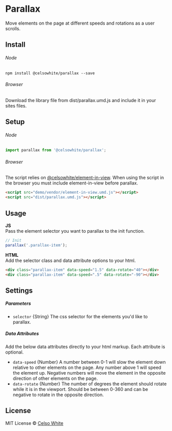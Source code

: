 # Parallax

Move elements on the page at different speeds and rotations as a user scrolls.

## Install

###### Node
```
npm install @celsowhite/parallax --save
```

###### Browser
Download the library file from dist/parallax.umd.js and include it in your sites files.

## Setup

###### Node

```javascript
import parallax from '@celsowhite/parallax';
```

###### Browser

The script relies on [@celsowhite/element-in-view](https://www.npmjs.com/package/@celsowhite/element-in-view). When using the script in the browser you must include element-in-view before parallax.

```html
<script src="demo/vendor/element-in-view.umd.js"></script>
<script src="dist/parallax.umd.js"></script>
```

## Usage

**JS**  
Pass the element selector you want to parallax to the init function.
```js
// Init
parallax('.parallax-item');
```
**HTML**   
Add the selector class and data attribute options to your html.
```html
<div class="parallax-item" data-speed="1.5" data-rotate="40"></div>
<div class="parallax-item" data-speed=".5" data-rotate="-90"></div>
```

## Settings

##### Parameters

- `selector` {String} The css selector for the elements you'd like to parallax.

##### Data Attributes

Add the below data attributes directly to your html markup. Each attribute is optional.

- `data-speed` {Number} A number between 0-1 will slow the element down relative to other elements on the page. Any number above 1 will speed the element up. Negative numbers will move the element in the opposite direction of other elements on the page.
- `data-rotate` {Number} The number of degrees the element should rotate while it is in the viewport. Should be between 0-360 and can be negative to rotate in the opposite direction.

## License

MIT License © [Celso White](https://celsowhite.com)